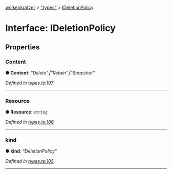 [wolkenkratzer](../README.md) > ["types"](../modules/_types_.md) > [IDeletionPolicy](../interfaces/_types_.ideletionpolicy.md)



# Interface: IDeletionPolicy


## Properties
<a id="content"></a>

###  Content

**●  Content**:  *"Delete"⎮"Retain"⎮"Snapshot"* 

*Defined in [types.ts:107](https://github.com/arminhammer/wolkenkratzer/blob/8ba2fdf/src/types.ts#L107)*





___

<a id="resource"></a>

###  Resource

**●  Resource**:  *`string`* 

*Defined in [types.ts:106](https://github.com/arminhammer/wolkenkratzer/blob/8ba2fdf/src/types.ts#L106)*





___

<a id="kind"></a>

###  kind

**●  kind**:  *"DeletionPolicy"* 

*Defined in [types.ts:105](https://github.com/arminhammer/wolkenkratzer/blob/8ba2fdf/src/types.ts#L105)*





___


